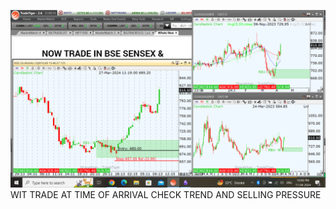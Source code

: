 ![](_attachments/Pasted%20image%2020240411220823.png)
WIT TRADE AT TIME OF ARRIVAL CHECK TREND AND SELLING PRESSURE
